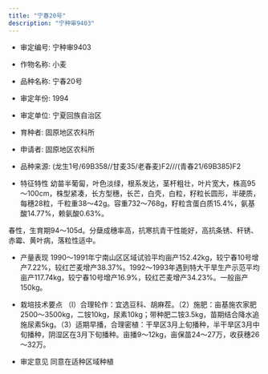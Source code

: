 ```yaml
---
title: "宁春20号"
description: "宁种审9403"
---
```

* 审定编号:  宁种审9403

*  作物名称:  小麦

*  品种名称:  宁春20号

*  审定年份:  1994

*  审定单位:  宁夏回族自治区

* 育种者:  固原地区农科所

*  申请者:  固原地区农科所

*  品种来源:  (龙生1号/69B358//甘麦35/老春麦)F2///(青春21/69B385)F2

*  特征特性
幼苗半葡匐，叶色淡绿，根系发达，茎杆粗壮，叶片宽大，株高95～100cm，株型紧凑，长方型穗，长芒，白壳，白粒，籽粒长圆形，半硬质，每穗28粒，千粒重38～42g。容重732～768g，籽粒含蛋白质15.4%，氨基酸14.77%，赖氨酸0.63%。
春性，生育期94～105d。分蘖成穗率高，抗寒抗青干性能好，高抗条锈、秆锈、赤霉、黄叶病，落粒性适中。


*  产量表现
1990～1991年宁南山区区域试验平均亩产152.42kg，较宁春10号增产7.22%，较红芒麦增产38.37%。1992～1993年遇到特大干旱生产示范平均亩产117.74kg，较宁春10号增产16.9%，较红芒麦增产34.23%。一般亩产150kg。 

*  栽培技术要点
（l）合理轮作：宜选豆科、胡麻茬。（2）施肥：亩基施农家肥2500～3500kg，二铵10kg，尿素10kg；带种肥二铵3.5kg，苗期结合降水追施尿素5kg。（3）适期早播，合理密植：干旱区3月上旬播种，半干旱区3月中旬播种，阴湿区在3月下旬播种。亩播9～12kg，亩保苗24～27万，收获穗26～32万。

*  审定意见
同意在适种区域种植
